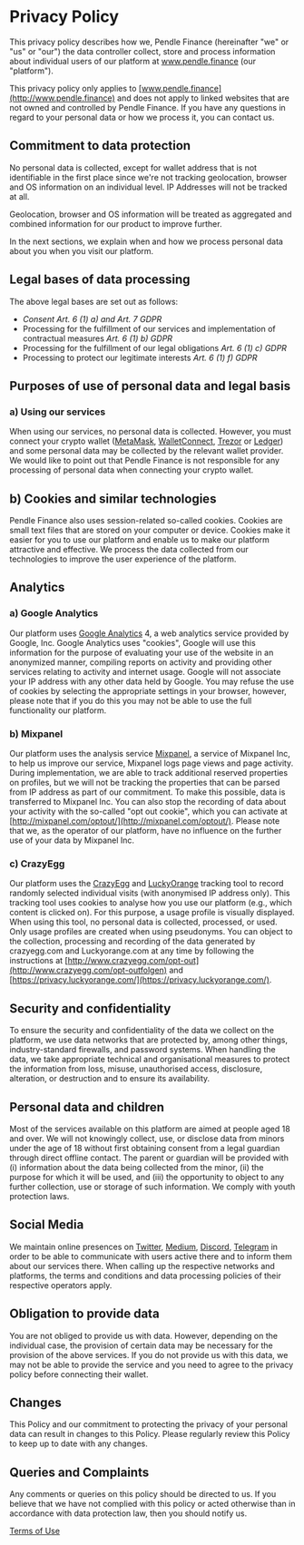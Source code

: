 # Privacy Policy

This privacy policy describes how we, Pendle Finance (hereinafter "we" or "us" or "our") the data controller collect, store and process information about individual users of our platform at www.pendle.finance (our "platform").

This privacy policy only applies to [www.pendle.finance](http://www.pendle.finance) and does not apply to linked websites that are not owned and controlled by Pendle Finance. If you have any questions in regard to your personal data or how we process it, you can contact us.

## Commitment to data protection

No personal data is collected, except for wallet address that is not identifiable in the first place since we're not tracking geolocation, browser and OS information on an individual level. IP Addresses will not be tracked at all.

Geolocation, browser and OS information will be treated as aggregated and combined information for our product to improve further.

In the next sections, we explain when and how we process personal data about you when you visit our platform.

## Legal bases of data processing

The above legal bases are set out as follows:

- *Consent Art. 6 (1) a) and Art. 7 GDPR*
- Processing for the fulfillment of our services and implementation of contractual measures *Art. 6 (1) b) GDPR*
- Processing for the fulfillment of our legal obligations *Art. 6 (1) c) GDPR*
- Processing to protect our legitimate interests *Art. 6 (1) f) GDPR*

## Purposes of use of personal data and legal basis

### a) Using our services

When using our services, no personal data is collected. However, you must connect your crypto wallet ([MetaMask](https://consensys.net/privacy-policy/), [WalletConnect](https://termify.io/privacy-policy/1615409822), [Trezor](https://shop.trezor.io/static/shared/privacy-policy.pdf) or [Ledger](https://www.ledger.com/privacy-policy)) and some personal data may be collected by the relevant wallet provider. We would like to point out that Pendle Finance is not responsible for any processing of personal data when connecting your crypto wallet.

## b) Cookies and similar technologies

Pendle Finance also uses session-related so-called cookies. Cookies are small text files that are stored on your computer or device. Cookies make it easier for you to use our platform and enable us to make our platform attractive and effective.  We process the data collected from our technologies to improve the user experience of the platform.

## Analytics

### a) Google Analytics

Our platform uses [Google Analytics](https://policies.google.com/privacy?hl=en-US) 4, a web analytics service provided by Google, Inc. Google Analytics uses "cookies", Google will use this information for the purpose of evaluating your use of the website in an anonymized manner, compiling reports on activity and providing other services relating to activity and internet usage. Google will not associate your IP address with any other data held by Google. You may refuse the use of cookies by selecting the appropriate settings in your browser, however, please note that if you do this you may not be able to use the full functionality our platform. 

### b) Mixpanel

Our platform uses the analysis service [Mixpanel](http://mixpanel.com/privacy), a service of Mixpanel Inc, to help us improve our service, Mixpanel logs page views and page activity. During implementation, we are able to track additional reserved properties on profiles, but we will not be tracking the properties that can be parsed from IP address as part of our commitment. To make this possible, data is transferred to Mixpanel Inc. You can also stop the recording of data about your activity with the so-called "opt out cookie", which you can activate at [http://mixpanel.com/optout/](http://mixpanel.com/optout/). Please note that we, as the operator of our platform, have no influence on the further use of your data by Mixpanel Inc. 

### c) CrazyEgg

Our platform uses the [CrazyEgg](http://www.crazyegg.com/privacy) and [LuckyOrange](https://www.luckyorange.com/#home) tracking tool to record randomly selected individual visits (with anonymised IP address only). This tracking tool uses cookies to analyse how you use our platform (e.g., which content is clicked on). For this purpose, a usage profile is visually displayed. When using this tool, no personal data is collected, processed, or used. Only usage profiles are created when using pseudonyms. You can object to the collection, processing and recording of the data generated by crazyegg.com and Luckyorange.com at any time by following the instructions at [http://www.crazyegg.com/opt-out](http://www.crazyegg.com/opt-outfolgen) and [https://privacy.luckyorange.com/](https://privacy.luckyorange.com/).

## Security and confidentiality

To ensure the security and confidentiality of the data we collect on the platform, we use data networks that are protected by, among other things, industry-standard firewalls, and password systems. When handling the data, we take appropriate technical and organisational measures to protect the information from loss, misuse, unauthorised access, disclosure, alteration, or destruction and to ensure its availability.

## Personal data and children

Most of the services available on this platform are aimed at people aged 18 and over. We will not knowingly collect, use, or disclose data from minors under the age of 18 without first obtaining consent from a legal guardian through direct offline contact. The parent or guardian will be provided with (i) information about the data being collected from the minor, (ii) the purpose for which it will be used, and (iii) the opportunity to object to any further collection, use or storage of such information. We comply with youth protection laws.

## Social Media

We maintain online presences on [Twitter](https://twitter.com/en/privacy), [Medium](https://policy.medium.com/medium-privacy-policy-f03bf92035c9), [Discord](https://discord.com/privacy), [Telegram](https://telegram.org/privacy)  in order to be able to communicate with users active there and to inform them about our services there. When calling up the respective networks and platforms, the terms and conditions and data processing policies of their respective operators apply.

## Obligation to provide data

You are not obliged to provide us with data. However, depending on the individual case, the provision of certain data may be necessary for the provision of the above services. If you do not provide us with this data, we may not be able to provide the service and you need to agree to the privacy policy before connecting their wallet.

## Changes

This Policy and our commitment to protecting the privacy of your personal data can result in changes to this Policy. Please regularly review this Policy to keep up to date with any changes.

## Queries and Complaints

Any comments or queries on this policy should be directed to us. If you believe that we have not complied with this policy or acted otherwise than in accordance with data protection law, then you should notify us.

[Terms of Use](TermsOfUse.md)
